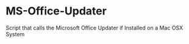 MS-Office-Updater
=================

Script that calls the Microsoft Office Updater if Installed on a Mac OSX System
